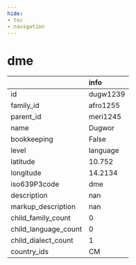 ```yaml
---
hide:
- toc
- navigation
---
```

# dme
|                      | info     |
|:---------------------|:---------|
| id                   | dugw1239 |
| family_id            | afro1255 |
| parent_id            | meri1245 |
| name                 | Dugwor   |
| bookkeeping          | False    |
| level                | language |
| latitude             | 10.752   |
| longitude            | 14.2134  |
| iso639P3code         | dme      |
| description          | nan      |
| markup_description   | nan      |
| child_family_count   | 0        |
| child_language_count | 0        |
| child_dialect_count  | 1        |
| country_ids          | CM       |